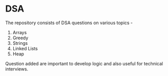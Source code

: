 # DSA
The repository consists of DSA questions on various topics -
1. Arrays
2. Greedy
3. Strings
4. Linked Lists
5. Heap

Question added are important to develop logic and also useful for technical interviews.
